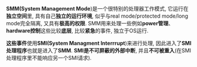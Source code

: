 **SMM(System Management Mode**)是一个很特别的处理器工作模式, 它运行在**独立空间**里, 具有自己**独立的运行环境**, 似乎与real mode/protected mode/long mode完全隔离, 又具有**极高的权限**. SMM用来处理一些例如**power管理**、**hardware控制**这些比较**底层**, 比较**紧急**的事件, 独立于OS运行. 

**这些事件**使用**SMI(System Managment Interrrupt**)来进行处理, 因此进入了**SMI处理程序**也就是进入了**SMM**. **SMI是不可屏蔽的外部中断**, 并且**不可被重入**(在SMI处理程序里不能响应另一个SMI请求). 